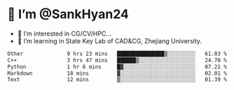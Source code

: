 # 👋 I’m @SankHyan24

- 👀 I’m interested in CG/CV/HPC...
- 🌱 I’m learning in State Key Lab of CAD&CG, Zhejiang University.

<!---
SankHyan24/SankHyan24 is a ✨ special ✨ repository because its `README.md` (this file) appears on your GitHub profile.
You can click the Preview link to take a look at your changes.
--->
<!--START_SECTION:waka-->

```txt
Other              9 hrs 23 mins   ███████████████▒░░░░░░░░░   61.03 %
C++                3 hrs 47 mins   ██████▒░░░░░░░░░░░░░░░░░░   24.70 %
Python             1 hr 6 mins     █▓░░░░░░░░░░░░░░░░░░░░░░░   07.21 %
Markdown           18 mins         ▓░░░░░░░░░░░░░░░░░░░░░░░░   02.01 %
Text               12 mins         ▒░░░░░░░░░░░░░░░░░░░░░░░░   01.39 %
```

<!--END_SECTION:waka-->
